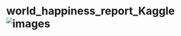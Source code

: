 # world_happiness_report_Kaggle![images](https://user-images.githubusercontent.com/73969654/156853153-88eaf5cb-3ffc-4cf5-aaa8-89eebf7a9cbd.jpg)

